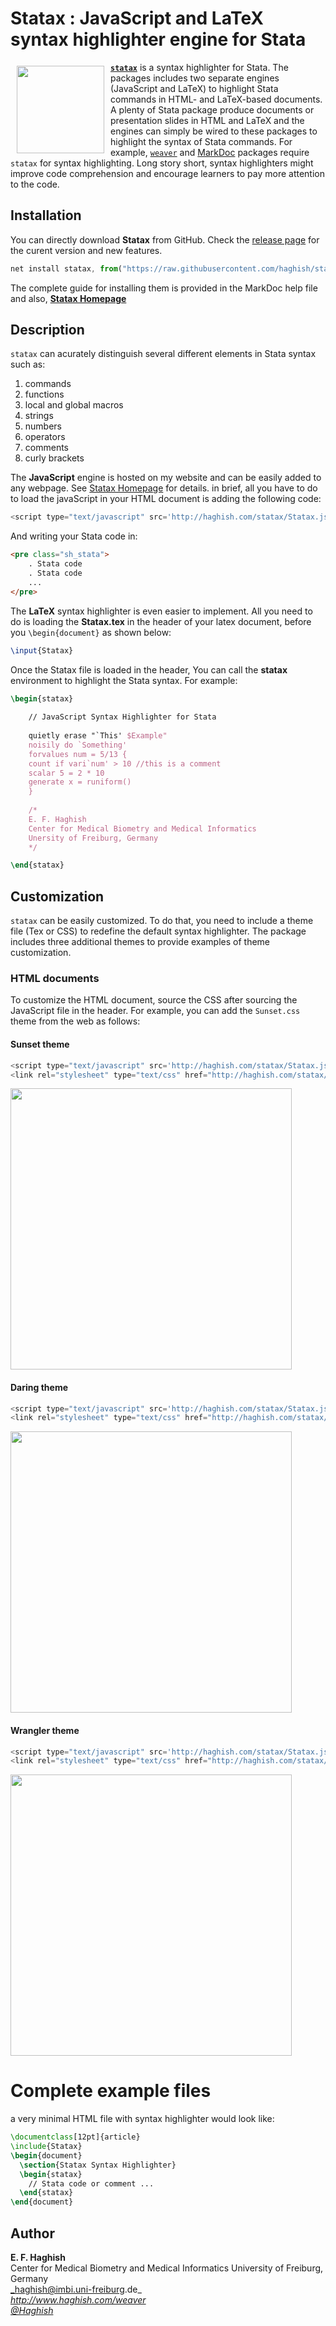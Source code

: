 # Statax : JavaScript and LaTeX syntax highlighter engine for Stata

<a href="http://haghish.com/statax"><img src="./images/Statax.png" align="left" width="140" hspace="10" vspace="6"></a>

[__`statax`__](http://haghish.com/statax) is a syntax highlighter for Stata. The packages includes two separate engines (JavaScript and LaTeX) to highlight Stata commands in HTML- and LaTeX-based documents. A plenty of Stata package produce documents or presentation slides in HTML and LaTeX and the engines can simply be wired to these packages to highlight the syntax of Stata commands. For example, 
[`weaver`](http://haghish.com/weaver) and [MarkDoc](http://haghish.com/markdoc) packages require `statax` for syntax highlighting. 
Long story short, syntax highlighters might improve code comprehension and encourage learners to pay more attention to the 
code. 

Installation
------------

You can directly download __Statax__ from GitHub. Check the [release page](https://github.com/haghish/Statax/releases) for the curent version and new features. 
  
```js
net install statax, from("https://raw.githubusercontent.com/haghish/statax/master/")
```
    
The complete guide for installing them is provided in the MarkDoc help file and also, 
[__Statax Homepage__ ](http://www.haghish.com/statax/statax.php)


Description
------------

`statax` can acurately distinguish several different elements in Stata syntax such as:

1. commands
2. functions
3. local and global macros
4. strings
4. numbers
5. operators
6. comments
7. curly brackets


The __JavaScript__ engine is hosted on my website and can be easily added to any webpage. 
See [Statax Homepage](http://www.haghish.com/statax/statax.php) for details. in brief, 
all you have to do to load the javaScript in your HTML document is adding the following code:

```js
<script type="text/javascript" src='http://haghish.com/statax/Statax.js'></script>
```

And writing your Stata code in:

```html
<pre class="sh_stata">
	. Stata code
	. Stata code
	...
</pre>
```


The __LaTeX__ syntax highlighter is even easier to implement. All you need to do is loading the __Statax.tex__ in the header of your latex document, before you `\begin{document}` as shown below:

```latex
\input{Statax}
```

Once the Statax file is loaded in the header, You can call the __statax__ environment to highlight the Stata syntax.
For example:

```latex
\begin{statax}
	
	// JavaScript Syntax Highlighter for Stata
	
	quietly erase "`This' $Example"
	noisily do `Something'
	forvalues num = 5/13 {
	count if vari`num' > 10 //this is a comment
	scalar 5 = 2 * 10 
	generate x = runiform()
	}
	
	/*
	E. F. Haghish
	Center for Medical Biometry and Medical Informatics
	Unersity of Freiburg, Germany
	*/

\end{statax}
```
	
Customization
-------------

`statax` can be easily customized. To do that, you need to include a theme file (Tex or CSS) to redefine the default syntax highlighter. The package includes three additional themes to provide examples of theme customization. 

### HTML documents

To customize the HTML document, source the CSS after sourcing the JavaScript file in the header. For example, you can add the `Sunset.css` theme from the web as follows:

#### Sunset theme

```js
<script type="text/javascript" src='http://haghish.com/statax/Statax.js'></script>
<link rel="stylesheet" type="text/css" href="http://haghish.com/statax/CSS/Sunset.css">
```

<img src="./images/Sunset.png" align="center" width="450">

#### Daring theme

```js
<script type="text/javascript" src='http://haghish.com/statax/Statax.js'></script>
<link rel="stylesheet" type="text/css" href="http://haghish.com/statax/CSS/Daring.css">
```

<img src="./images/Daring.png" align="center" width="450">


#### Wrangler theme

```js
<script type="text/javascript" src='http://haghish.com/statax/Statax.js'></script>
<link rel="stylesheet" type="text/css" href="http://haghish.com/statax/CSS/Wrangler.css">
```

<img src="./images/Wrangler.png" align="center" width="450">


Complete example files
======================

a very minimal HTML file with syntax highlighter would look like:

```tex
\documentclass[12pt]{article}
\include{Statax}
\begin{document}
  \section{Statax Syntax Highlighter}
  \begin{statax}
    // Stata code or comment ...
  \end{statax}
\end{document}
```


Author
------
  **E. F. Haghish**  
  Center for Medical Biometry and Medical Informatics
  University of Freiburg, Germany      
  _haghish@imbi.uni-freiburg.de_     
  _http://www.haghish.com/weaver_  
  _[@Haghish](https://twitter.com/Haghish)_   
  

    






